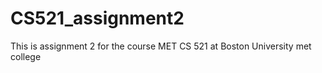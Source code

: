 # CS521_assignment2
This is assignment 2 for the course MET CS 521 at Boston University met college
